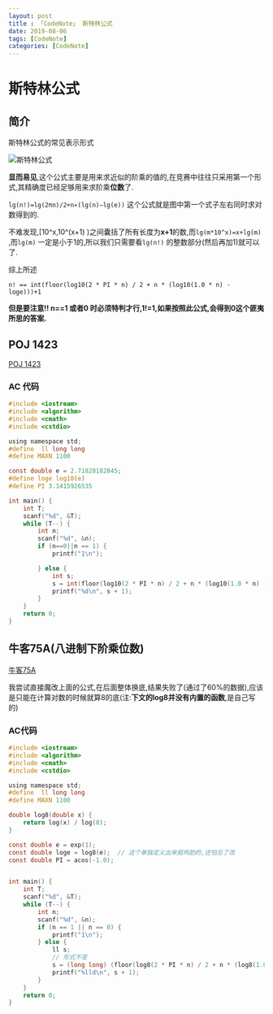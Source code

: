 ```yaml
---
layout: post
title : 「CodeNote」 斯特林公式
date: 2019-08-06
tags: [CodeNote]
categories: [CodeNote]
---
```


# 斯特林公式

## 简介

斯特林公式的常见表示形式

![斯特林公式](https://img-blog.csdn.net/20180204201937922?watermark/2/text/aHR0cDovL2Jsb2cuY3Nkbi5uZXQvd29yZHNpbg==/font/5a6L5L2T/fontsize/400/fill/I0JBQkFCMA==/dissolve/70/gravity/SouthEast)



**显而易见**,这个公式主要是用来求近似的阶乘的值的,在竞赛中往往只采用第一个形式,其精确度已经足够用来求阶乘**位数**了.

`lg(n!)=lg(2πn)/2+n∗(lg(n)−lg(e))`  这个公式就是图中第一个式子左右同时求对数得到的.

不难发现,[10^x,10^(x+1) )之间囊括了所有长度为**x+1**的数,而`lg(m*10^x)=x+lg(m)` ,而`lg(m)` 一定是小于1的,所以我们只需要看`lg(n!)` 的整数部分(然后再加1)就可以了.

综上所述

`n! == int(floor(log10(2 * PI * n) / 2 + n * (log10(1.0 * n) - loge)))+1`

**但是要注意!! n==1 或者0 时必须特判才行,1!=1,如果按照此公式,会得到0这个匪夷所思的答案.**

## POJ 1423

[POJ 1423](http://poj.org/problem?id=1423)

### AC 代码

```c
#include <iostream>
#include <algorithm>
#include <cmath>
#include <cstdio>

using namespace std;
#define  ll long long
#define MAXN 1100

const double e = 2.71828182845;
#define loge log10(e)
#define PI 3.1415926535

int main() {
    int T;
    scanf("%d", &T);
    while (T--) {
        int n;
        scanf("%d", &n);
        if (n==0||n == 1) {
            printf("1\n");

        } else {
            int s;
            s = int(floor(log10(2 * PI * n) / 2 + n * (log10(1.0 * n) - loge)));
            printf("%d\n", s + 1);
        }
    }
    return 0;
}

```



## 牛客75A(八进制下阶乘位数)

[牛客75A](https://ac.nowcoder.com/acm/contest/75/A)

我尝试直接魔改上面的公式,在后面整体换底,结果失败了(通过了60%的数据),应该是只能在计算对数的时候就算8的底(注:**下文的log8并没有内置的函数**,是自己写的)

### AC代码

```c
#include <iostream>
#include <algorithm>
#include <cmath>
#include <cstdio>

using namespace std;
#define  ll long long
#define MAXN 1100

double log8(double x) {
    return log(x) / log(8);
}

const double e = exp(1);
const double loge = log8(e);  // 这个单独定义出来挺鸡肋的,还怕忘了改
const double PI = acos(-1.0);


int main() {
    int T;
    scanf("%d", &T);
    while (T--) {
        int n;
        scanf("%d", &n);
        if (n == 1 || n == 0) {
            printf("1\n");
        } else {
            ll s;
            // 形式不变
            s = (long long) (floor(log8(2 * PI * n) / 2 + n * (log8(1.0 * n) - loge)));
            printf("%lld\n", s + 1);
        }
    }
    return 0;
}

```

